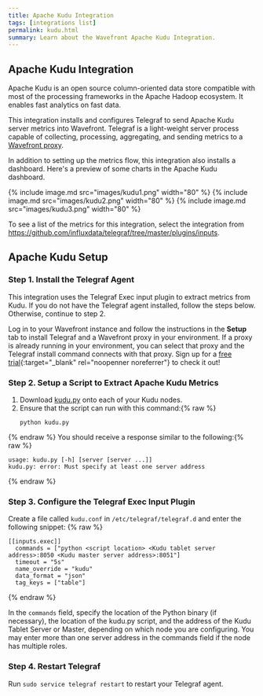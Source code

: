 ```yaml
---
title: Apache Kudu Integration
tags: [integrations list]
permalink: kudu.html
summary: Learn about the Wavefront Apache Kudu Integration.
---
```

## Apache Kudu Integration

Apache Kudu is an open source column-oriented data store compatible with most of the processing frameworks in the Apache Hadoop ecosystem. It enables fast analytics on fast data.

This integration installs and configures Telegraf to send Apache Kudu server metrics into Wavefront. Telegraf is a light-weight server process capable of collecting, processing, aggregating, and sending metrics to a [Wavefront proxy](https://docs.wavefront.com/proxies.html).

In addition to setting up the metrics flow, this integration also installs a dashboard. Here's a preview of some charts in the Apache Kudu dashboard.

{% include image.md src="images/kudu1.png" width="80" %}
{% include image.md src="images/kudu2.png" width="80" %}
{% include image.md src="images/kudu3.png" width="80" %}


To see a list of the metrics for this integration, select the integration from <https://github.com/influxdata/telegraf/tree/master/plugins/inputs>.
## Apache Kudu Setup



### Step 1. Install the Telegraf Agent

This integration uses the Telegraf Exec input plugin to extract metrics from Kudu.
If you do not have the Telegraf agent installed, follow the steps below. Otherwise, continue to step 2.

Log in to your Wavefront instance and follow the instructions in the **Setup** tab to install Telegraf and a Wavefront proxy in your environment. If a proxy is already running in your environment, you can select that proxy and the Telegraf install command connects with that proxy. Sign up for a [free trial](http://wavefront.com/sign-up/?utm_source=docs.vmware.com&utm_medium=referral&utm_campaign=docs-front-page){:target="_blank" rel="noopenner noreferrer"} to check it out!

### Step 2. Setup a Script to Extract Apache Kudu Metrics

1. Download [kudu.py](https://github.com/wavefrontHQ/integrations/blob/master/kudu/kudu.py) onto each of your Kudu nodes.
2. Ensure that the script can run with this command:{% raw %}
   ```
   python kudu.py
   ```
{% endraw %}
   You should receive a response similar to the following:{% raw %}
   ```
   usage: kudu.py [-h] [server [server ...]]
   kudu.py: error: Must specify at least one server address
   ```
{% endraw %}

### Step 3. Configure the Telegraf Exec Input Plugin

Create a file called `kudu.conf` in `/etc/telegraf/telegraf.d` and enter the following snippet:
{% raw %}
   ```
   [[inputs.exec]]
     commands = ["python <script location> <Kudu tablet server address>:8050 <Kudu master server address>:8051"]
     timeout = "5s"
     name_override = "kudu"
     data_format = "json"
     tag_keys = ["table"]

   ```
{% endraw %}

In the `commands` field, specify the location of the Python binary (if necessary), the location of the kudu.py script, and the address of the Kudu Tablet Server or Master, depending on which node you are configuring. You may enter more than one server address in the commands field if the node has multiple roles.

### Step 4. Restart Telegraf

Run `sudo service telegraf restart` to restart your Telegraf agent.


